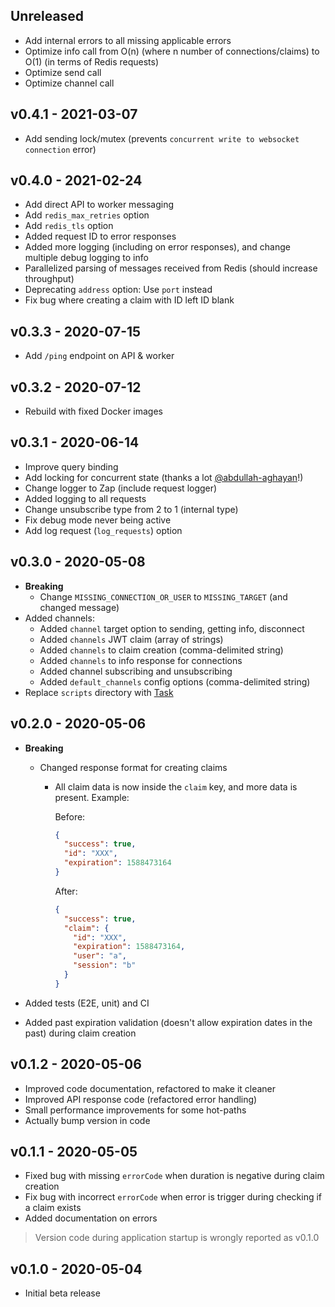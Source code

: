 ## Unreleased

- Add internal errors to all missing applicable errors
- Optimize info call from O(n) (where n number of connections/claims) to O(1) (in terms of Redis requests)
- Optimize send call
- Optimize channel call

## v0.4.1 - 2021-03-07

- Add sending lock/mutex (prevents `concurrent write to websocket connection` error)

## v0.4.0 - 2021-02-24

- Add direct API to worker messaging
- Add `redis_max_retries` option
- Add `redis_tls` option
- Added request ID to error responses
- Added more logging (including on error responses), and change multiple debug logging to info
- Parallelized parsing of messages received from Redis (should increase throughput)
- Deprecating `address` option: Use `port` instead
- Fix bug where creating a claim with ID left ID blank

## v0.3.3 - 2020-07-15

- Add `/ping` endpoint on API & worker

## v0.3.2 - 2020-07-12

- Rebuild with fixed Docker images

## v0.3.1 - 2020-06-14

- Improve query binding
- Add locking for concurrent state (thanks a lot [@abdullah-aghayan](https://github.com/abdullah-aghayan)!)
- Change logger to Zap (include request logger)
- Added logging to all requests
- Change unsubscribe type from 2 to 1 (internal type)
- Fix debug mode never being active
- Add log request (`log_requests`) option

## v0.3.0 - 2020-05-08

- **Breaking**
    - Change `MISSING_CONNECTION_OR_USER` to `MISSING_TARGET` (and changed message)
- Added channels:
    - Added `channel` target option to sending, getting info, disconnect
    - Added `channels` JWT claim (array of strings)
    - Added `channels` to claim creation (comma-delimited string)
    - Added `channels` to info response for connections
    - Added channel subscribing and unsubscribing
    - Added `default_channels` config options (comma-delimited string)
- Replace `scripts` directory with [Task](https://taskfile.dev)

## v0.2.0 - 2020-05-06

- **Breaking**
  - Changed response format for creating claims
    - All claim data is now inside the `claim` key, and more data is present. Example:
    
      Before:
      ```json
      {
        "success": true,
        "id": "XXX",
        "expiration": 1588473164
      }
      ```
      
      After:
      ```json
      {
        "success": true,
        "claim": {
          "id": "XXX",
          "expiration": 1588473164,
          "user": "a",
          "session": "b"
        }
      }
      ```

- Added tests (E2E, unit) and CI
- Added past expiration validation (doesn't allow expiration dates in the past) during claim creation

## v0.1.2 - 2020-05-06

- Improved code documentation, refactored to make it cleaner
- Improved API response code (refactored error handling)
- Small performance improvements for some hot-paths
- Actually bump version in code

## v0.1.1 - 2020-05-05

- Fixed bug with missing `errorCode` when duration is negative during claim creation
- Fix bug with incorrect `errorCode` when error is trigger during checking if a claim exists
- Added documentation on errors

> Version code during application startup is wrongly reported as v0.1.0

## v0.1.0 - 2020-05-04

- Initial beta release
